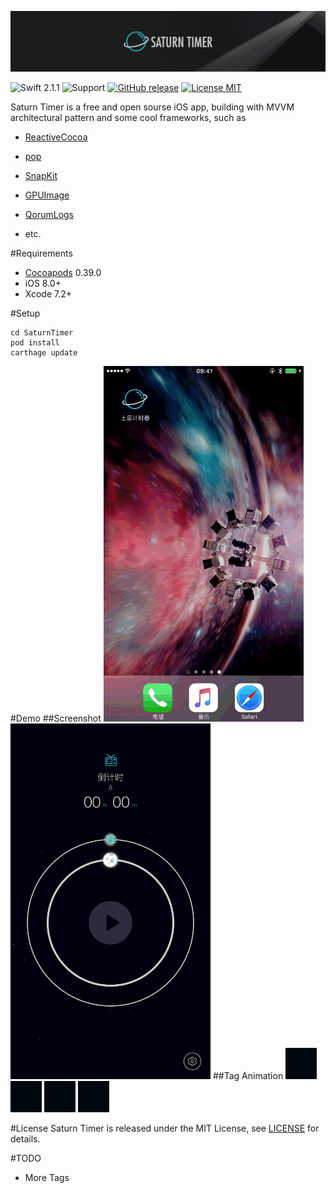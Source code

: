 
![](https://raw.githubusercontent.com/ninewine/ninewine.github.io/master/assets/saturntimer/image/saturntimer-banner.jpg)

![Swift 2.1.1](https://img.shields.io/badge/Swift-2.1.1-orange.svg) 
![Support](https://img.shields.io/badge/platform-iOS%208.0%2B-ff69b4.svg)
[![GitHub release](https://img.shields.io/github/release/ninewine/SaturnTimer.svg)](https://github.com/ninewine/SaturnTimer/releases)
[![License MIT](https://img.shields.io/badge/license-MIT-green.svg?style=flat)](https://github.com/ninewine/SaturnTimer/blob/master/LICENSE)

Saturn Timer is a free and open sourse iOS app, building with MVVM architectural pattern and some cool frameworks, such as 

- [ReactiveCocoa](https://github.com/ReactiveCocoa/ReactiveCocoa)

- [pop](https://github.com/facebook/pop)

- [SnapKit](https://github.com/SnapKit/SnapKit)

- [GPUImage](https://github.com/BradLarson/GPUImage)

- [QorumLogs](https://github.com/goktugyil/QorumLogs)

- etc.

#Requirements
- [Cocoapods](https://github.com/CocoaPods/CocoaPods) 0.39.0
- iOS 8.0+ 
- Xcode 7.2+


#Setup
``` 
cd SaturnTimer
pod install
carthage update
```

#Demo
##Screenshot
![](https://raw.githubusercontent.com/ninewine/ninewine.github.io/master/assets/saturntimer/image/saturntimer1.gif)  ![](https://raw.githubusercontent.com/ninewine/ninewine.github.io/master/assets/saturntimer/image/saturntimer2.gif)
##Tag Animation
![image](https://raw.githubusercontent.com/ninewine/ninewine.github.io/master/assets/saturntimer/image/tag-saturn.gif)  ![image](https://raw.githubusercontent.com/ninewine/ninewine.github.io/master/assets/saturntimer/image/tag-sandglass.gif)  ![image](https://raw.githubusercontent.com/ninewine/ninewine.github.io/master/assets/saturntimer/image/tag-tv.gif)  ![image](https://raw.githubusercontent.com/ninewine/ninewine.github.io/master/assets/saturntimer/image/tag-plate.gif)

#License
Saturn Timer is released under the MIT License, see [LICENSE](https://github.com/ninewine/SaturnTimer/blob/master/LICENSE.md) for details.

#TODO
- More Tags


